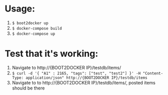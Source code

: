 # Usage:

1. `$ boot2docker up`
2. `$ docker-compose build`
3. `$ docker-compose up`

# Test that it's working:
1. Navigate to http://{BOOT2DOCKER IP}/testdb/items/
2. `$ curl -d '{ "A1" : 2165, "tags": ["test", "test2"] }' -H "Content-Type: application/json" http://{BOOT2DOCKER IP}/testdb/items`
3. Navigate to to http://{BOOT2DOCKER IP}/testdb/items/, posted items should be there